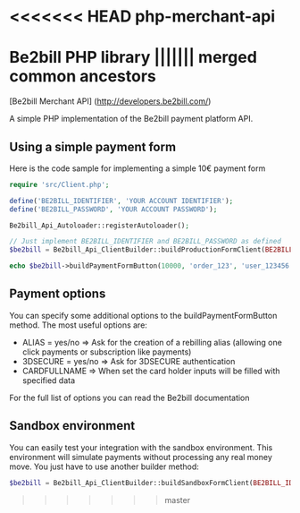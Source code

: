 <<<<<<< HEAD
php-merchant-api
================

Be2bill PHP library
||||||| merged common ancestors
=======
[Be2bill Merchant API] (http://developers.be2bill.com/)

A simple PHP implementation of the Be2bill payment platform API.

## Using a simple payment form

Here is the code sample for implementing a simple 10€ payment form

```php
require 'src/Client.php';

define('BE2BILL_IDENTIFIER', 'YOUR ACCOUNT IDENTIFIER');
define('BE2BILL_PASSWORD', 'YOUR ACCOUNT PASSWORD');

Be2bill_Api_Autoloader::registerAutoloader();

// Just implement BE2BILL_IDENTIFIER and BE2BILL_PASSWORD as defined
$be2bill = Be2bill_Api_ClientBuilder::buildProductionFormClient(BE2BILL_IDENTIFIER, BE2BILL_PASSWORD);

echo $be2bill->buildPaymentFormButton(10000, 'order_123', 'user_123456', 'Payment sample');
```

## Payment options
You can specify some additional options to the buildPaymentFormButton method.
The most useful options are:
- ALIAS = yes/no => Ask for the creation of a rebilling alias (allowing one click payments or subscription like payments)
- 3DSECURE = yes/no => Ask for 3DSECURE authentication
- CARDFULLNAME => When set the card holder inputs will be filled with specified data

For the full list of options you can read the Be2bill documentation

## Sandbox environment
You can easily test your integration with the sandbox environment. This environment will simulate payments without processing any real money move.
You just have to use another builder method:
```php
$be2bill = Be2bill_Api_ClientBuilder::buildSandboxFormClient(BE2BILL_IDENTIFIER, BE2BILL_PASSWORD);
```
>>>>>>> master
